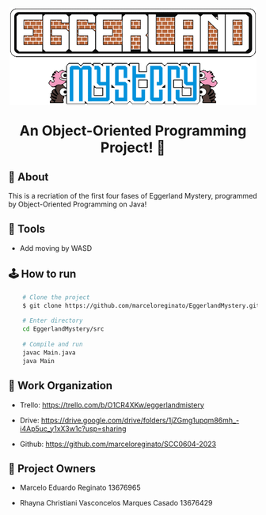 <h1 align="center">
    <img src = "./imgs/eggerlandTitle.png"/>
    <p> An Object-Oriented Programming Project! 👾 </p>
</h1>

## 🚨 About

This is a recriation of the first four fases of Eggerland Mystery, programmed by Object-Oriented Programming on Java!

## 🔨 Tools

- Add moving by WASD

## 🕹️ How to run

```bash
    # Clone the project
    $ git clone https://github.com/marceloreginato/EggerlandMystery.git

```

```bash
    # Enter directory
    cd EggerlandMystery/src
```

```bash
    # Compile and run
    javac Main.java
    java Main
```

## 📄 Work Organization

- Trello: https://trello.com/b/O1CR4XKw/eggerlandmistery 

- Drive: https://drive.google.com/drive/folders/1jZGmg1upqm86mh_-i4Ap5uc_y1xX3w1c?usp=sharing 

- Github: https://github.com/marceloreginato/SCC0604-2023


## 👥 Project Owners

- Marcelo Eduardo Reginato 13676965

- Rhayna Christiani Vasconcelos Marques Casado 13676429
